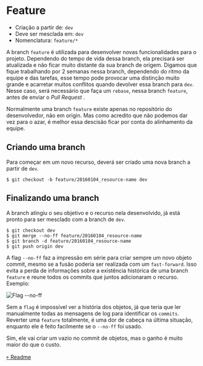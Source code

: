 # Feature

- Criação a partir de: `dev`
- Deve ser mesclada em: `dev`
- Nomenclatura: `feature/*`

A branch `feature` é utilizada para desenvolver novas funcionalidades para o projeto. Dependendo do tempo de vida dessa branch, ela precisará ser atualizada e não ficar muito distante da sua branch de origem. Digamos que fique trabalhando por 2 semanas nessa branch, dependendo do ritmo da equipe e das tarefas, esse tempo pode provocar uma distinção muito grande e acarretar muitos conflitos quando devolver essa branch para `dev`. Nesse caso, será necessário que faça um `rebase`, nessa branch `feature`, antes de enviar o _Pull Request_ .

Normalmente uma branch `feature` existe apenas no repositório do desenvolvedor, não em origin. Mas como acredito que não podemos dar vez para o azar, é melhor essa descisão ficar por conta do alinhamento da equipe.

## Criando uma branch

Para começar em um novo recurso, deverá ser criado uma nova branch a partir de `dev`. 

```
$ git checkout -b feature/20160104_resource-name dev
```

## Finalizando uma branch

A branch atingiu o seu objetivo e o recurso nela desenvolvido, já está pronto para ser mesclado com a branch de `dev`. 
```
$ git checkout dev
$ git merge --no-ff feature/20160104_resource-name
$ git branch -d feature/20160104_resource-name
$ git push origin dev
```

A flag `--no-ff` faz a impressão em série para criar sempre um novo objeto commit, mesmo se a fusão poderia ser realizada com um `fast-forward`. Isso evita a perda de informações sobre a existência histórica de uma branch `feature` e reune todos os commits que juntos adicionaram o recurso. Exemplo:

![Flag --no-ff](https://github.com/doc-solutions/documentation-gitflow/blob/master/source/images/merge-no-ff.jpg)

Sem a `flag` é impossível ver a história dos objetos, já que teria que ler manualmente todas as mensagens de log para identificar os `commits`. Reverter uma `feature` totalmente, é uma dor de cabeça na última situação, enquanto ele é feito facilmente se o `--no-ff` foi usado.

Sim, ele vai criar um vazio no commit de objetos, mas o ganho é muito maior do que o custo. 

[&#65513; Readme](https://github.com/doc-solutions/documentation-gitflow/blob/master/README.md)
